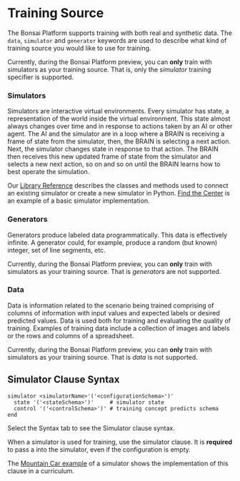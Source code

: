 # Training Source

The Bonsai Platform supports training with both real and synthetic data. The `data`, `simulator` and `generator` keywords are used to describe what kind of training source you would like to use for training.

<aside class="notice">
Currently, during the Bonsai Platform preview, you can <b>only</b> train with simulators as your training source. That is, only the <i>simulator</i> training specifier is supported.
</aside>

### Simulators

Simulators are interactive virtual environments. Every simulator has state, a representation of the world inside the virtual environment. This state almost always changes over time and in response to actions taken by an AI or other agent. The AI and the simulator are in a loop where a BRAIN is receiving a frame of state from the simulator, then, the BRAIN is selecting a next action. Next, the simulator changes state in response to that action. The BRAIN then receives this new updated frame of state from the simulator and selects a new next action, so on and so on until the BRAIN learns how to best operate the simulation.

Our [Library Reference][1] describes the classes and methods used to connect an existing simulator or create a new simulator in Python. [Find the Center][2] is an example of a basic simulator implementation.

### Generators

Generators produce labeled data programmatically. This data is effectively infinite. A generator could, for example, produce a random (but known) integer, set of line segments, etc.

<aside class="notice">
Currently, during the Bonsai Platform preview, you can <b>only</b> train with simulators as your training source. That is <i>generators</i> are not supported.
</aside>

### Data

Data is information related to the scenario being trained comprising of columns of information with input values and expected labels or desired predicted values. Data is used both for training and evaluating the quality of training. Examples of training data include a collection of images and labels or the rows and columns of a spreadsheet.

<aside class="notice">
Currently, during the Bonsai Platform preview, you can <b>only</b> train with simulators as your training source. That is <i>data</i> is not supported.
</aside>

## Simulator Clause Syntax

```inkling--syntax
simulator <simulatorName>'('<configurationSchema>')' 
  state '('<stateSchema>')'     # simulator state
  control '('<controlSchema>')' # training concept predicts schema
end
```

Select the Syntax tab to see the Simulator clause syntax.

When a simulator is used for training, use the simulator clause. It is **required** to pass a <configurationSchema> into the simulator, even if the configuration is empty.

The [Mountain Car example][3] of a simulator shows the implementation of this clause in a curriculum.

[1]: ./library-reference.html
[2]: ./../examples.html#find-the-center-example
[3]: #curriculum
